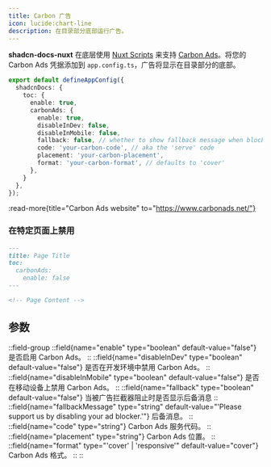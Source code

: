 ```yaml
---
title: Carbon 广告
icon: lucide:chart-line
description: 在目录部分底部运行广告。
---
```


**shadcn-docs-nuxt** 在底层使用 [Nuxt Scripts](https://scripts.nuxt.com/scripts/ads/carbon-ads) 来支持 [Carbon Ads](https://www.carbonads.net/)。将您的 Carbon Ads 凭据添加到 `app.config.ts`，广告将显示在目录部分的底部。

```ts [app.config.ts]
export default defineAppConfig({
  shadcnDocs: {
    toc: {
      enable: true,
      carbonAds: {
        enable: true,
        disableInDev: false,
        disableInMobile: false,
        fallback: false, // whether to show fallback message when blocked by ad blockers
        code: 'your-carbon-code', // aka the 'serve' code
        placement: 'your-carbon-placement',
        format: 'your-carbon-format', // defaults to 'cover'
      },
    }
  },
});
```

:read-more{title="Carbon Ads website" to="https://www.carbonads.net/"}

### 在特定页面上禁用

```md
---
title: Page Title
toc:
  carbonAds:
    enable: false
---

<!-- Page Content -->
```

## 参数

::field-group
  ::field{name="enable" type="boolean" default-value="false"}
  是否启用 Carbon Ads。
  ::
  ::field{name="disableInDev" type="boolean" default-value="false"}
  是否在开发环境中禁用 Carbon Ads。
  ::
  ::field{name="disableInMobile" type="boolean" default-value="false"}
  是否在移动设备上禁用 Carbon Ads。
  ::
  ::field{name="fallback" type="boolean" default-value="false"}
  当被广告拦截器阻止时是否显示后备消息
  ::
  ::field{name="fallbackMessage" type="string" default-value="'Please support us by disabling your ad blocker.'"}
  后备消息。
  ::
  ::field{name="code" type="string"}
  Carbon Ads 服务代码。
  ::
  ::field{name="placement" type="string"}
  Carbon Ads 位置。
  ::
  ::field{name="format" type="'cover' | 'responsive'" default-value="cover"}
  Carbon Ads 格式。
  ::
::
